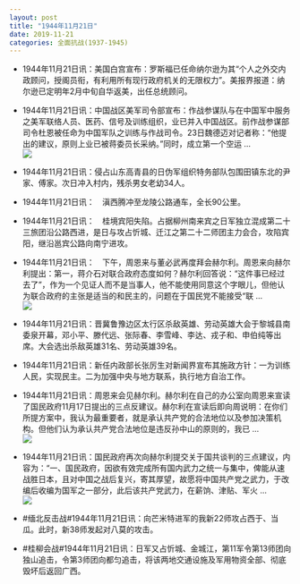```yaml
---
layout: post
title: "1944年11月21日"
date: 2019-11-21
categories: 全面抗战(1937-1945)
---
```


<meta name="referrer" content="no-referrer" />

- 1944年11月21日讯：美国白宫宣布：罗斯福已任命纳尔逊为其“个人之外交内政顾问，授阁员衔，有利用所有现行政府机关的无限权力”。美报界报道：纳尔逊已定明年2月中旬自华返美，出任总统顾问。 

- 1944年11月21日讯：中国战区美军司令部宣布：作战参谋队与在中国军中服务之美军联络人员、医药、信号及训练组织，业已并入中国战区。前作战参谋部司令杜恩被任命为中国军队之训练与作战司令。23日魏德迈对记者称：“他提出的建议，原则上业已被蒋委员长采纳。”同时，成立第一个空运 ... <br/><img src="https://wx2.sinaimg.cn/large/aca367d8ly1g960cmlfofj20c8090aa3.jpg" />

- 1944年11月21日讯：侵占山东高青县的日伪军组织特务部队包围田镇东北的尹家、傅家。次日冲入村内，残杀男女老幼34人。 

- 1944年11月21日讯：　滇西腾冲至龙陵公路通车，全长90公里。 

- 1944年11月21日讯：　桂境宾阳失陷。占据柳州南来宾之日军独立混成第二十三旅团沿公路西进，是日与攻占忻城、迁江之第二十二师团主力会合，攻陷宾阳，继沿邕宾公路向南宁进攻。 

- 1944年11月21日讯：　下午，周恩来与董必武再度拜会赫尔利。周恩来向赫尔利提出：第一，蒋介石对联合政府态度如何？赫尔利回答说：“这件事已经过去了”，作为一个见证人而不是当事人，他不能使用同意这个字眼儿，但他认为联合政府的主张是适当的和民主的，问题在于国民党不能接受“联 ... <br/><img src="https://wx3.sinaimg.cn/large/aca367d8ly1g95tetxdwgj20c80gswer.jpg" />

- 1944年11月21日讯：晋冀鲁豫边区太行区杀敌英雄、劳动英雄大会于黎城县南委泉开幕，邓小平、滕代远、张际春、李雪峰、李达、戎子和、申伯纯等出席。大会选出杀敌英雄31名、劳动英雄39名。 

- 1944年11月21日讯：新任内政部长张厉生对新闻界宣布其施政方针：一为训练人民，实现民主。二为加强中央与地方联系，执行地方自治工作。 

- 1944年11月21日讯：周恩来会见赫尔利。赫尔利在自己的办公室向周恩来宣读了国民政府11月17日提出的三点反建议。赫尔利在宣读后即向周说明：在你们所提方案中，我认为最重要者，就是承认共产党的合法地位以及参加决策机构。但他们认为承认共产党合法地位是违反孙中山的原则的，我已 ... <br/><img src="https://wx3.sinaimg.cn/large/aca367d8ly1g95ha560owj20c80lnaaj.jpg" />

- 1944年11月21日讯：国民政府再次向赫尔利提交关于国共谈判的三点建议，内容为：“一、国民政府，因欲有效完成所有国内武力之统一与集中，俾能从速战胜日本，且对中国之战后复兴，寄其厚望，故愿将中国共产党之武力，于改编后收编为国军之一部分，此后该共产党武力，在薪饷、津贴、军火 ... <br/><img src="https://wx1.sinaimg.cn/large/aca367d8ly1g95fjg8mmej20c80iq74m.jpg" />

- #缅北反击战#1944年11月21日讯：向芒米特进军的我新22师攻占西于、当瓜。此时，新38师发起对八莫的攻击。 

- #桂柳会战#1944年11月21日讯：日军又占忻城、金城江，第11军令第13师团向独山追击，令第3师团向都匀追击，将该两地交通设施及军用物资全部、彻底毁坏后返回广西。 

